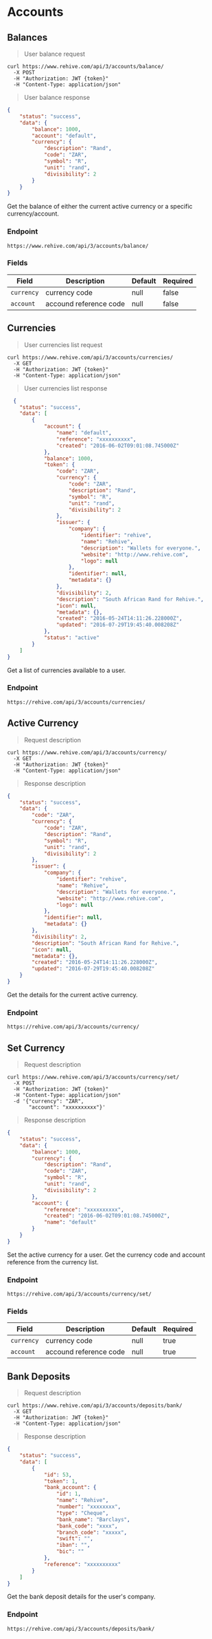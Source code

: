 # Accounts

## Balances

> User balance request


```shell
curl https://www.rehive.com/api/3/accounts/balance/
  -X POST
  -H "Authorization: JWT {token}"
  -H "Content-Type: application/json"
```

> User balance response

```json
{
    "status": "success",
    "data": {
        "balance": 1000,
        "account": "default",
        "currency": {
            "description": "Rand",
            "code": "ZAR",
            "symbol": "R",
            "unit": "rand",
            "divisibility": 2
        }
    }
}
```

Get the balance of either the current active currency or a specific currency/account.

### Endpoint

`https://www.rehive.com/api/3/accounts/balance/`

### Fields

Field | Description | Default | Required
--- | --- | --- | ---
`currency` | currency code | null | false
`account` | accound reference code | null | false

## Currencies

> User currencies list request

```shell
curl https://www.rehive.com/api/3/accounts/currencies/
  -X GET
  -H "Authorization: JWT {token}"
  -H "Content-Type: application/json"
```

> User currencies list response

```json
  {
    "status": "success",
    "data": [
        {
            "account": {
                "name": "default",
                "reference": "xxxxxxxxxx",
                "created": "2016-06-02T09:01:08.745000Z"
            },
            "balance": 1000,
            "token": {
                "code": "ZAR",
                "currency": {
                    "code": "ZAR",
                    "description": "Rand",
                    "symbol": "R",
                    "unit": "rand",
                    "divisibility": 2
                },
                "issuer": {
                    "company": {
                        "identifier": "rehive",
                        "name": "Rehive",
                        "description": "Wallets for everyone.",
                        "website": "http://www.rehive.com",
                        "logo": null
                    },
                    "identifier": null,
                    "metadata": {}
                },
                "divisibility": 2,
                "description": "South African Rand for Rehive.",
                "icon": null,
                "metadata": {},
                "created": "2016-05-24T14:11:26.228000Z",
                "updated": "2016-07-29T19:45:40.008208Z"
            },
            "status": "active"
        }
    ]
}
```

Get a list of currencies available to a user.

### Endpoint

`https://rehive.com/api/3/accounts/currencies/`

## Active Currency

> Request description

```shell
curl https://www.rehive.com/api/3/accounts/currency/
  -X GET
  -H "Authorization: JWT {token}"
  -H "Content-Type: application/json"
```

> Response description

```json
{
    "status": "success",
    "data": {
        "code": "ZAR",
        "currency": {
            "code": "ZAR",
            "description": "Rand",
            "symbol": "R",
            "unit": "rand",
            "divisibility": 2
        },
        "issuer": {
            "company": {
                "identifier": "rehive",
                "name": "Rehive",
                "description": "Wallets for everyone.",
                "website": "http://www.rehive.com",
                "logo": null
            },
            "identifier": null,
            "metadata": {}
        },
        "divisibility": 2,
        "description": "South African Rand for Rehive.",
        "icon": null,
        "metadata": {},
        "created": "2016-05-24T14:11:26.228000Z",
        "updated": "2016-07-29T19:45:40.008208Z"
    }
}
```

Get the details for the current active currency.

### Endpoint

`https://rehive.com/api/3/accounts/currency/`

## Set Currency

> Request description

```shell
curl https://www.rehive.com/api/3/accounts/currency/set/
  -X POST
  -H "Authorization: JWT {token}"
  -H "Content-Type: application/json"
  -d '{"currency": "ZAR",
       "account": "xxxxxxxxxx"}'
```

> Response description

```json
{
    "status": "success",
    "data": {
        "balance": 1000,
        "currency": {
            "description": "Rand",
            "code": "ZAR",
            "symbol": "R",
            "unit": "rand",
            "divisibility": 2
        },
        "account": {
            "reference": "xxxxxxxxxx",
            "created": "2016-06-02T09:01:08.745000Z",
            "name": "default"
        }
    }
}
```

Set the active currency for a user. Get the currency code and account reference from the currency list.

### Endpoint

`https://rehive.com/api/3/accounts/currency/set/`

### Fields

Field | Description | Default | Required
--- | --- | --- | ---
`currency` | currency code | null | true
`account` | accound reference code | null | true

## Bank Deposits

> Request description

```shell
curl https://www.rehive.com/api/3/accounts/deposits/bank/
  -X GET
  -H "Authorization: JWT {token}"
  -H "Content-Type: application/json"
```

> Response description

```json
{
    "status": "success",
    "data": [
        {
            "id": 53,
            "token": 1,
            "bank_account": {
                "id": 1,
                "name": "Rehive",
                "number": "xxxxxxxx",
                "type": "Cheque",
                "bank_name": "Barclays",
                "bank_code": "xxxx",
                "branch_code": "xxxxx",
                "swift": "",
                "iban": "",
                "bic": ""
            },
            "reference": "xxxxxxxxxx"
        }
    ]
}
```

Get the bank deposit details for the user's company.

### Endpoint

`https://rehive.com/api/3/accounts/deposits/bank/`

